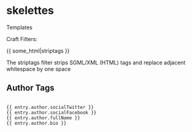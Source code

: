 # skelettes
Templates


Craft Filters:


{{ some_html|striptags }}
<p>The striptags filter strips SGML/XML (HTML) tags and replace adjacent whitespace by one space </p>


<h2>Author Tags</h2>
<code>
{{ entry.author.socialTwitter }}
{{ entry.author.socialFacebook }}
{{ entry.author.fullName }}
{{ entry.author.bio }}
</code>

